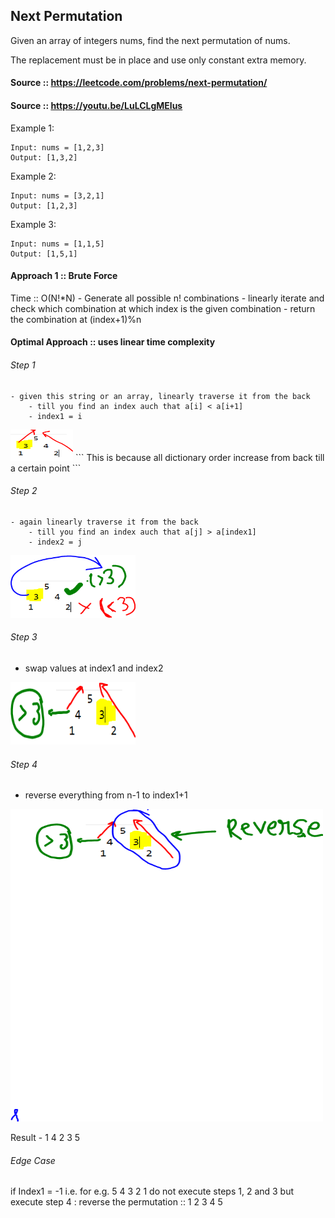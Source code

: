 ## Next Permutation

Given an array of integers nums, find the next permutation of nums.

The replacement must be in place and use only constant extra memory.

#### Source :: https://leetcode.com/problems/next-permutation/
#### Source :: https://youtu.be/LuLCLgMElus

Example 1:
```
Input: nums = [1,2,3]
Output: [1,3,2]
```
Example 2:
```
Input: nums = [3,2,1]
Output: [1,2,3]
```
Example 3:
```
Input: nums = [1,1,5]
Output: [1,5,1]
```

#### Approach 1 :: Brute Force
Time :: O(N!*N)
	- Generate all possible n! combinations 
	- linearly iterate and check which combination at which index is the given combination 
	- return the combination at (index+1)%n
	
#### Optimal Approach :: uses linear time complexity
###### Step 1
	- given this string or an array, linearly traverse it from the back
		- till you find an index auch that a[i] < a[i+1]
		- index1 = i

<img src="https://github.com/Akanksha-Singhal/ABC/blob/master/Uploads/next_permutation.PNG" width="100" height="50">
```
This is because all dictionary order increase from back till a certain point
```

###### Step 2
	- again linearly traverse it from the back
		- till you find an index auch that a[j] > a[index1]
		- index2 = j

<img src="https://github.com/Akanksha-Singhal/ABC/blob/master/Uploads/next_permutation_2.PNG" width="200" height="100">


###### Step 3

 - swap values at index1 and index2
<img src="https://github.com/Akanksha-Singhal/ABC/blob/master/Uploads/next_permutation_3.PNG" width="200" height="100">

###### Step 4
 - reverse everything from n-1 to index1+1
 <img src="https://github.com/Akanksha-Singhal/ABC/blob/master/Uploads/next_permutation_4.PNG" width="500" height="500">

 Result - 1 4 2 3 5 

 ###### Edge Case
 if Index1 = -1 i.e.  for e.g. 5 4 3 2 1
 do not execute steps 1, 2 and 3
 but execute step 4 : reverse the permutation :: 1 2 3 4 5 